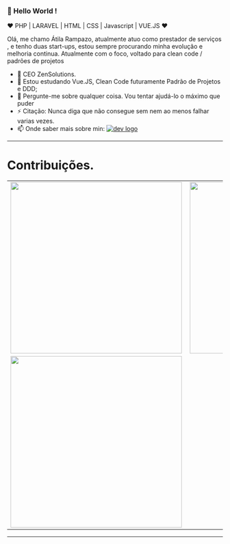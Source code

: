 
### 👋 Hello World  ! 
  
:heart: PHP | LARAVEL | HTML | CSS | Javascript | VUE.JS :heart:
  
Olá, me chamo Átila Rampazo, atualmente atuo como prestador de serviços , e tenho duas start-ups, estou sempre procurando minha evolução e melhoria continua. 
Atualmente com o foco, voltado para clean code / padrões de projetos

- 🔭 CEO ZenSolutions.
- 🌱 Estou estudando Vue.JS, Clean Code futuramente Padrão de Projetos e DDD;
- 💬 Pergunte-me sobre qualquer coisa. Vou tentar ajudá-lo o máximo que puder
- ⚡ Citação: Nunca diga que não consegue sem nem ao menos falhar varias vezes.
- 📫 Onde saber mais sobre min:
 [<img src="https://img.icons8.com/cute-clipart/36/000000/linkedin.png" alt="dev logo">](https://www.linkedin.com/in/atila-delcanton-rampazo) 
----
   
# Contribuições.
<center>
<table>
  <tr>
      <td><img width="400px" align="left" src="https://github-readme-stats.vercel.app/api/top-langs/?username=atiladelcanton&hide=html&layout=compact&theme=cobalt" /></td>
      <td><img width="400px" align="left" src="https://github-readme-stats.vercel.app/api?username=atiladelcanton&theme=cobalt" /></td>
  </tr>  
    <tr>
      <td><img width="400px" align="left" src="https://github-readme-stats.vercel.app/api/pin/?username=atiladelcanton&repo=ZenTicket&theme=cobalt" /></td>
  </tr>  
</table>
</center>


-------

